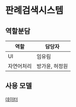 # 판례검색시스템

## 역할분담
|역할|담당자|
|---|---|
|UI|임유림|
|자연어처리|방가윤, 허정원|

## 사용 모델
[데이터](https://blog.lbox.kr/lbox-open)

